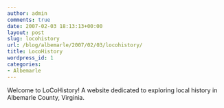 ```yaml
---
author: admin
comments: true
date: 2007-02-03 18:13:13+00:00
layout: post
slug: locohistory
url: /blog/albemarle/2007/02/03/locohistory/
title: LocoHistory
wordpress_id: 1
categories:
- Albemarle
---
```


Welcome to LoCoHistory! A website dedicated to exploring local history in Albemarle County, Virginia.
